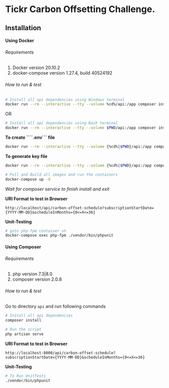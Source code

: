 # Tickr Carbon Offsetting Challenge.

## Installation
#### Using Docker
###### Requirements
1. Docker version 20.10.2
2. docker-compose version 1.27.4, build 40524192
###### How to run & test

```bash
# Install all api dependencies using Windows terminal
docker run --rm --interactive --tty --volume %cd%/api:/app composer install
```
OR
```bash
# Install all api dependencies using Bash terminal
docker run --rm --interactive --tty --volume $PWD/api:/app composer install
```

**To create ````.env``` file**
```bash
docker run --rm --interactive --tty --volume {%cd%|$PWD}/api:/app composer run-script post-root-package-install
```

**To generate key file**
```bash
docker run --rm --interactive --tty --volume {%cd%|$PWD}/api:/app composer run-script post-create-project-cmd
```

```bash
# Pull and Build all images and run the containers
docker-compose up -d
```
_Wait for composer service to finish install and exit_

**URI Format to test in Browser**
```http request
http://localhost/api/carbon-offset-schedule?subscriptionStartDate={YYYY-MM-DD}&scheduleInMonths={0<=X<=36}
```

**Unit-Testing**
```bash
# goto php-fpm container sh
docker-compose exec php-fpm ./vendor/bin/phpunit

```
#### Using Composer
###### Requirements
1. php version 7.3|8.0
2. composer version 2.0.8

###### How to run & test
Go to directory ```api``` and run following commands
```bash
# Install all api dependencies
composer install

# Run the script
php artisan serve
```
**URI Format to test in Browser**
```http request
http://localhost:8000/api/carbon-offset-schedule?subscriptionStartDate={YYYY-MM-DD}&scheduleInMonths={0<=X<=36}
```

**Unit-Testing**
```bash
# To Run UnitTests
./vendor/bin/phpunit

```
